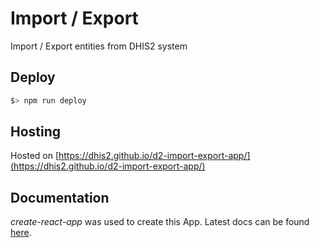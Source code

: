 # Import / Export
Import / Export entities from DHIS2 system


## Deploy
```sh
$> npm run deploy
```

## Hosting

Hosted on [https://dhis2.github.io/d2-import-export-app/](https://dhis2.github.io/d2-import-export-app/)

## Documentation
_create-react-app_ was used to create this App. Latest docs can be found [here](https://github.com/facebookincubator/create-react-app/blob/master/packages/react-scripts/template/README.md).
